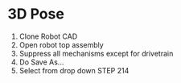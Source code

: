 # 3D Pose

1. Clone Robot CAD
2. Open robot top assembly
3. Suppress all mechanisms except for drivetrain
4. Do Save As...
5. Select from drop down STEP 214

